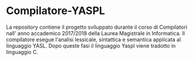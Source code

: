 # Compilatore-YASPL
La repository contiene il progetto sviluppato durante il corso di Compilatori nall' anno accademico 2017/2018 
della Laurea Magistrale in Informatica.
Il compilatore esegue l'analisi lessicale, sintattica e semantica applicata al linguaggio YASL.
Dopo queste fasi il linguaggio Yaspl viene tradotto in linguaggio C.
